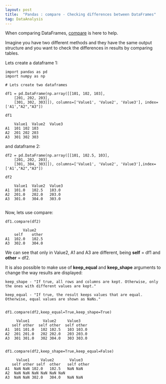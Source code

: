 ```yaml
---
layout: post
title:  "Pandas : compare - Checking differences between DataFrames"
tag: DataAnalysis
---
```


When comparing DataFrames, [compare](https://pandas.pydata.org/pandas-docs/stable/reference/api/pandas.DataFrame.compare.html) is here to help.

Imagine you have two different methods and they have the same output structure and you want to check the differences in results by comparing tables.

Lets create a dataframe 1:


```
import pandas as pd
import numpy as np

# Lets create two dataframes

df1 = pd.DataFrame(np.array([[101, 102, 103], 
	[201, 202, 203], 
	[301, 302, 303]]), columns=['Value1', 'Value2', 'Value3'], index=['A1',"A2","A3"])

df1

	Value1	Value2	Value3
A1	101	102	103
A2	201	202	203
A3	301	302	303

```

and dataframe 2:

```
df2 = pd.DataFrame(np.array([[101, 102.5, 103], 
	[201, 202, 203], 
	[301, 304, 303]]), columns=['Value1', 'Value2', 'Value3'],index=['A1',"A2","A3"])

df2

	Value1	Value2	Value3
A1	101.0	102.5	103.0
A2	201.0	202.0	203.0
A3	301.0	304.0	303.0


```

Now, lets use compare:

```
df1.compare(df2)

		Value2
	self	other
A1	102.0	102.5
A3	302.0	304.0
```

We can see that only in Value2, A1 and A3 are different, being **self** = df1 and **other** = df2.

It is also possible to make use of **keep_equal** and **keep_shape** arguments to change the way results are displayed:

```
keep_shape - "If true, all rows and columns are kept. Otherwise, only the ones with different values are kept."

keep_equal - "If true, the result keeps values that are equal. Otherwise, equal values are shown as NaNs."


df1.compare(df2,keep_equal=True,keep_shape=True)

     Value1	     Value2	    Value3
   self	other  self	other  self	other
A1	101	101.0	102	102.5	103	103.0
A2	201	201.0	202	202.0	203	203.0
A3	301	301.0	302	304.0	303	303.0


df1.compare(df2,keep_shape=True,keep_equal=False)

	 Value1	    Value2	     Value3
   self	other self	other	self other
A1	NaN	NaN	102.0	102.5	NaN	NaN
A2	NaN	NaN	NaN	NaN	NaN	NaN
A3	NaN	NaN	302.0	304.0	NaN	NaN

```


